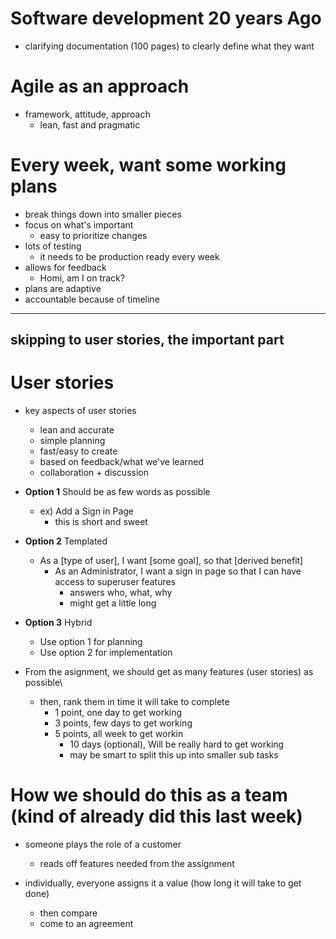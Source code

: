 # Software development 20 years Ago
  - clarifying documentation (100 pages) to clearly define what they want

# Agile as an approach
  - framework, attitude, approach
    - lean, fast and pragmatic

# Every week, want some working plans
  - break things down into smaller pieces
  - focus on what's important
    - easy to prioritize changes
  - lots of testing
    - it needs to be production ready every week
  - allows for feedback
    - Homi, am I on track?
  - plans are adaptive
  - accountable because of timeline

---
skipping to user stories, the important part
---

# User stories

  - key aspects of user stories
    - lean and accurate
    - simple planning
    - fast/easy to create
    - based on feedback/what we've learned
    - collaboration + discussion
    
  - **Option 1** Should be as few words as possible
    - ex) Add a Sign in Page
      - this is short and sweet

  - **Option 2** Templated
    - As a [type of user], I want [some goal], so that [derived benefit]
      - As an Administrator, I want a sign in page so that I can have access to superuser features
        - answers who, what, why
        - might get a little long
  - **Option 3** Hybrid
    - Use option 1 for planning
    - Use option 2 for implementation
  
- From the asignment, we should get as many features (user stories) as possible\
  - then, rank them in time it will take to complete
    - 1 point, one day to get working
    - 3 points, few days to get working
    - 5 points, all week to get workin
      - 10 days (optional), Will be really hard to get working
      - may be smart to split this up into smaller sub tasks
 
# How we should do this as a team (kind of already did this last week)
  
  - someone plays the role of a customer
    - reads off features needed from the assignment
  
  - individually, everyone assigns it a value (how long it will take to get done)
    - then compare
    - come to an agreement
  